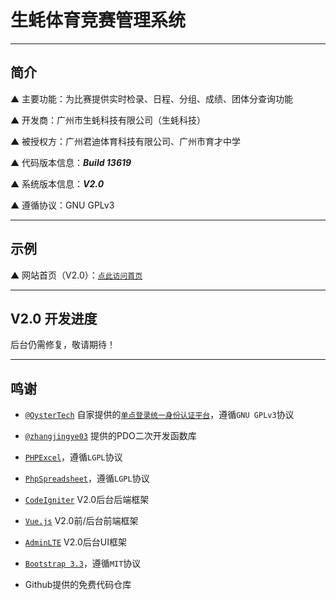 # 生蚝体育竞赛管理系统

---

## 简介

▲ 主要功能：为比赛提供实时检录、日程、分组、成绩、团体分查询功能

▲ 开发商：广州市生蚝科技有限公司（生蚝科技）

▲ 被授权方：广州君迪体育科技有限公司、广州市育才中学

▲ 代码版本信息：***Build 13619***

▲ 系统版本信息：***V2.0***

▲ 遵循协议：GNU GPLv3

---

## 示例

▲ 网站首页（V2.0）：[`点此访问首页`](https://sport.xshgzs.com)

---

## V2.0 开发进度

后台仍需修复，敬请期待！

---

## 鸣谢

* [`@OysterTech`](https://github.com/OysterTech) 自家提供的[`单点登录统一身份认证平台`](https://github.com/OysterTech/OT-SSO)，遵循`GNU GPLv3`协议

* [`@zhangjingye03`](https://github.com/zhangjingye03) 提供的PDO二次开发函数库

* [`PHPExcel`](https://github.com/PHPOffice/PHPExcel)，遵循`LGPL`协议

* [`PhpSpreadsheet`](https://github.com/PHPOffice/PhpSpreadsheet)，遵循`LGPL`协议

* [`CodeIgniter`](http://codeigniter.org.cn/) V2.0后台后端框架

* [`Vue.js`](https://vuejs.org/) V2.0前/后台前端框架

* [`AdminLTE`](https://github.com/almasaeed2010/AdminLTE) V2.0后台UI框架

* [`Bootstrap 3.3`](https://getbootstrap.com/)，遵循`MIT`协议

* Github提供的免费代码仓库
